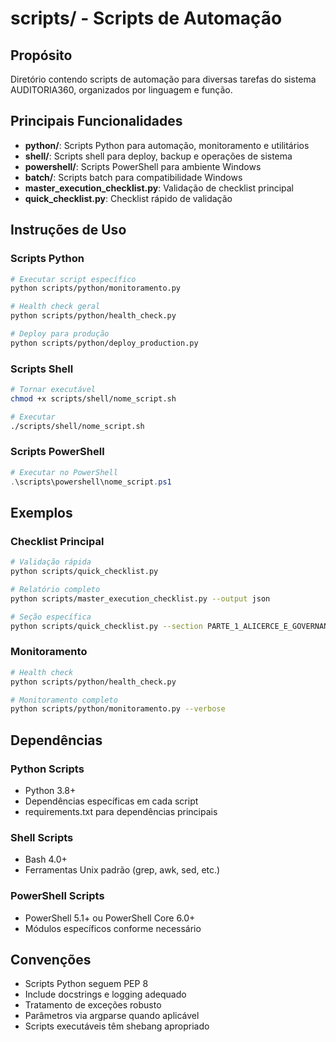 # scripts/ - Scripts de Automação

## Propósito

Diretório contendo scripts de automação para diversas tarefas do sistema AUDITORIA360, organizados por linguagem e função.

## Principais Funcionalidades

- **python/**: Scripts Python para automação, monitoramento e utilitários
- **shell/**: Scripts shell para deploy, backup e operações de sistema
- **powershell/**: Scripts PowerShell para ambiente Windows
- **batch/**: Scripts batch para compatibilidade Windows
- **master_execution_checklist.py**: Validação de checklist principal
- **quick_checklist.py**: Checklist rápido de validação

## Instruções de Uso

### Scripts Python

```bash
# Executar script específico
python scripts/python/monitoramento.py

# Health check geral
python scripts/python/health_check.py

# Deploy para produção
python scripts/python/deploy_production.py
```

### Scripts Shell

```bash
# Tornar executável
chmod +x scripts/shell/nome_script.sh

# Executar
./scripts/shell/nome_script.sh
```

### Scripts PowerShell

```powershell
# Executar no PowerShell
.\scripts\powershell\nome_script.ps1
```

## Exemplos

### Checklist Principal

```bash
# Validação rápida
python scripts/quick_checklist.py

# Relatório completo
python scripts/master_execution_checklist.py --output json

# Seção específica
python scripts/quick_checklist.py --section PARTE_1_ALICERCE_E_GOVERNANCA
```

### Monitoramento

```bash
# Health check
python scripts/python/health_check.py

# Monitoramento completo
python scripts/python/monitoramento.py --verbose
```

## Dependências

### Python Scripts
- Python 3.8+
- Dependências específicas em cada script
- requirements.txt para dependências principais

### Shell Scripts
- Bash 4.0+
- Ferramentas Unix padrão (grep, awk, sed, etc.)

### PowerShell Scripts
- PowerShell 5.1+ ou PowerShell Core 6.0+
- Módulos específicos conforme necessário

## Convenções

- Scripts Python seguem PEP 8
- Include docstrings e logging adequado
- Tratamento de exceções robusto
- Parâmetros via argparse quando aplicável
- Scripts executáveis têm shebang apropriado